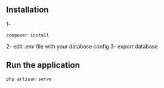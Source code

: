 ## Installation
1-
```
composer install
```
2- edit .env file with your database config
3- export database

## Run the application
```
php artisan serve
```

